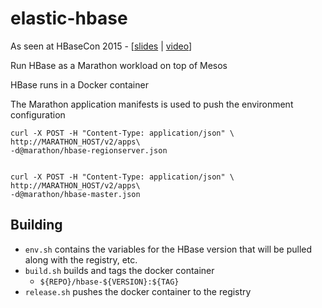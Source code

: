 elastic-hbase
=============

As seen at HBaseCon 2015 - [[slides](http://www.slideshare.net/clehene/elastic-hbase-on-mesos) | [video](https://vimeo.com/128208572)]

Run HBase as a Marathon workload on top of Mesos

HBase runs in a Docker container

The Marathon application manifests is used to push the environment configuration 

    curl -X POST -H "Content-Type: application/json" \
    http://MARATHON_HOST/v2/apps\
    -d@marathon/hbase-regionserver.json


    curl -X POST -H "Content-Type: application/json" \
    http://MARATHON_HOST/v2/apps\
    -d@marathon/hbase-master.json

## Building
* `env.sh` contains the variables for the HBase version that will be pulled along with the registry, etc.
* `build.sh` builds and tags the docker container
  * `${REPO}/hbase-${VERSION}:${TAG}`
* `release.sh` pushes the docker container to the registry
